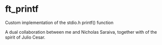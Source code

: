 # ft_printf
Custom implementation of the stdio.h printf() function

A dual collaboration between me and Nicholas Saraiva, together with of the spirit of Julio Cesar.
